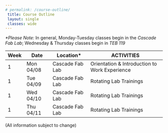 ```yaml
---
# permalink: /course-outline/
 title: Course Outline
 layout: single
 classes: wide
---
```



_*Please Note:_ In general, Monday-Tuesday classes begin in the _Cascade Fab Lab_; Wednesday & Thursday classes begin in _TEB 119_


|Week|Date   |Location*|	     ACTIVITIES       |
|----|--------|------|-----------------------------|
1 | Mon  04/08 |	Cascade Fab Lab | Orientation & Introduction to Work Experience
1 | Tue  04/09 | Cascade Fab Lab | Rotating Lab Trainings
1 | Wed  04/10	| Cascade Fab Lab | Rotating Lab Trainings
1 | Thu 04/11   |	Cascade Fab Lab | Rotating Lab Trainings

<!-- 1 | Mon  04/08 |	Cascade Fab Lab | 
1 | Tue  04/09 | Cascade Fab Lab | 
1 | Wed  04/10	| TEB 119 | 
1 | Thu 04/11   |	TEB 119 | 
-->

<p align="center">

(All information subject to change)

</p>